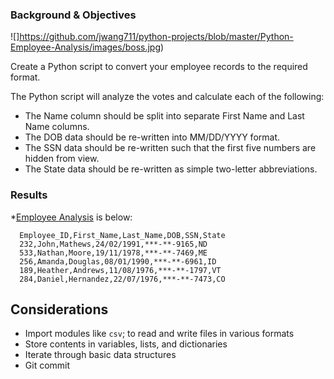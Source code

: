 ### Background & Objectives

![]https://github.com/jwang711/python-projects/blob/master/Python-Employee-Analysis/images/boss.jpg)

Create a Python script to convert your employee records to the required format. 

The Python script will analyze the votes and calculate each of the following:
  * The Name column should be split into separate First Name and Last Name columns.
  * The DOB data should be re-written into MM/DD/YYYY format.
  * The SSN data should be re-written such that the first five numbers are hidden from view.
  * The State data should be re-written as simple two-letter abbreviations.

### Results

*[Employee Analysis](https://github.com/momoe711/Py-Me-Up-Charlie/blob/master/PyBoss/employee_data_finished.csv) is below: 
```text
  Employee_ID,First_Name,Last_Name,DOB,SSN,State
  232,John,Mathews,24/02/1991,***-**-9165,ND
  533,Nathan,Moore,19/11/1978,***-**-7469,ME
  256,Amanda,Douglas,08/01/1990,***-**-6961,ID
  189,Heather,Andrews,11/08/1976,***-**-1797,VT
  284,Daniel,Hernandez,22/07/1976,***-**-7473,CO
  ```
## Considerations

  * Import modules like `csv`; to read and write files in various formats
  * Store contents in variables, lists, and dictionaries
  * Iterate through basic data structures
  * Git commit

